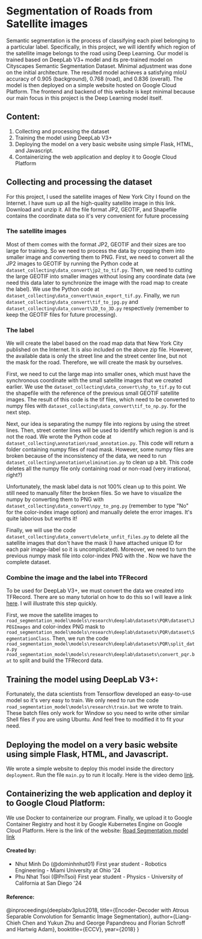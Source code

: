 # Segmentation of Roads from Satellite images

Semantic segmentation is the process of classifying each pixel belonging to a particular label. Specifically, in this project, we will identify which region of the satellite image belongs to the road using Deep Learning. Our model is trained based on DeepLab V3+ model and its pre-trained model on Cityscapes Semantic Segmentation Dataset. Minimal adjustment was done on the initial architecture. The resulted model achieves a satisfying mIoU accuracy of 0.905 (background), 0.768 (road), and 0.836 (overall).
The model is then deployed on a simple website hosted on Google Cloud Platform. The frontend and backend of this website is kept minimal because our main focus in this project is the Deep Learning model itself.

## Content:
1. Collecting and processing the dataset
2. Training the model using DeepLab V3+
3. Deploying the model on a very basic website using simple Flask, HTML, and Javascript.
4. Containerizing the web application and deploy it to Google Cloud Platform
## Collecting and processing the dataset

For this project, I used the satellite images of New York City I found on the Internet. I have sum up all the high-quality satellite image in this link. Download and unzip it. All the file format JP2, GEOTIF, and Shapefile contains the coordinate data so it's very convenient for future processing

### The satellite images
Most of them comes with the format JP2, GEOTIF and their sizes are too large for training. So we need to process the data by cropping them into smaller image and converting them to PNG. First, we need to convert all the JP2 images to GEOTIF by running the Python code at `dataset_collecting\data_convert\jp2_to_tif.py`. 
Then, we need to cutting the large GEOTIF into smaller images without losing any coordinate data (we need this data later to synchronize the image with the road map to create the label). We use the Python code at `dataset_collecting\data_convert\main_export_tif.py`. Finally, we run `dataset_collecting\data_convert\tif_to_jpg.py` and `dataset_collecting\data_convert\2D_to_3D.py` respectively (remember to keep the GEOTIF files for future processing).

### The label
We will create the label based on the road map data that New York City published on the Internet. It is also included on the above zip file. However, the available data is only the street line and the street center line, but not the mask for the road. Therefore, we will create the mask by ourselves.

First, we need to cut the large map into smaller ones, which must have the synchronous coordinate with the small satellite images that we created earlier. We use the `dataset_collecting\data_convert\shp_to_tif.py` to cut the shapefile with the reference of the previous small GEOTIF satellite images. The result of this code is the tif files, which need to be converted to numpy files with `dataset_collecting\data_convert\tif_to_np.py`. for the next step. 

Next, our idea is separating the numpy file into regions by using the street lines. Then, street center lines will be used to identify which region is and is not the road. We wrote the Python code at `dataset_collecting\annotation\road_annotation.py`. This code will return a folder containing numpy files of road mask. However, some numpy files are broken because of the inconsistency of the data, we need to run `dataset_collecting\annotation\elimination.py` to clean up a bit. This code deletes all the numpy file only containing road or non-road (very irrational, right?)

Unfortunately, the mask label data is not 100% clean up to this point. We still need to manually filter the broken files. So we have to visualize the numpy by converting them to PNG with `dataset_collecting\data_convert\npy_to_png.py` (remember to type "No" for the color-index image option) and manually delete the error images. It's quite laborious but worths it!

Finally, we will use the code `dataset_collecting\data_convert\delete_unfit_files.py` to delete all the satellite images that don't have the mask (I have attached unique ID for each pair image-label so it is uncomplicated). Moreover, we need to turn the previous numpy mask file into color-index PNG with the . Now we have the complete dataset.

### Combine the image and the label into TFRecord
To be used for DeepLab V3+, we must convert the data we created into TFRecord. There are so many tutorial on how to do this so I will leave a link [here](https://medium.com/free-code-camp/how-to-use-deeplab-in-tensorflow-for-object-segmentation-using-deep-learning-a5777290ab6b). I will illustrate this step quickly. 

First, we move the satellite images to `road_segmentation_model\models\research\deeplab\datasets\PQR\dataset\JPEGImages` and color-index PNG mask to `road_segmentation_model\models\research\deeplab\datasets\PQR\dataset\SegmentationClass`. Then, we run the code `road_segmentation_model\models\research\deeplab\datasets\PQR\split_data.py` `road_segmentation_model\models\research\deeplab\datasets\convert_pqr.bat` to split and build the TFRecord data.

## Training the model using DeepLab V3+:

Fortunately, the data scientists from Tensorflow developed an easy-to-use model so it's very easy to train. We only need to run the code `road_segmentation_model\models\research\train.bat` we wrote to train. These batch files only work for Window so you need to write other similar Shell files if you are using Ubuntu. And feel free to modified it to fit your need.

## Deploying the model on a very basic website using simple Flask, HTML, and Javascript.

We wrote a simple website to deploy this model inside the directory `deployment`. Run the file `main.py` to run it locally. Here is the video demo [link](https://drive.google.com/file/d/1RnO8cb1LGYnjKvDVU5Li9jDJAE1F0lJP/view?usp=sharing).

## Containerizing the web application and deploy it to Google Cloud Platform:

We use Docker to containerize our program. Finally, we upload it to Google Container Registry and host it by Google Kubernetes Engine on Google Cloud Platform. Here is the link of the website: [Road Segmentation model link](http://34.101.141.154:5000/)

#### Created by: 

- Nhut Minh Do (@dominhnhut01)
First year student - Robotics Engineering - Miami University at Ohio '24
- Phu Nhat Tsoi (@PnTsoi)
First year student - Physics - University of California at San Diego '24

#### Reference:
@inproceedings{deeplabv3plus2018,
title={Encoder-Decoder with Atrous Separable Convolution for Semantic Image Segmentation},
author={Liang-Chieh Chen and Yukun Zhu and George Papandreou and Florian Schroff and Hartwig Adam},
booktitle={ECCV},
year={2018}
}


